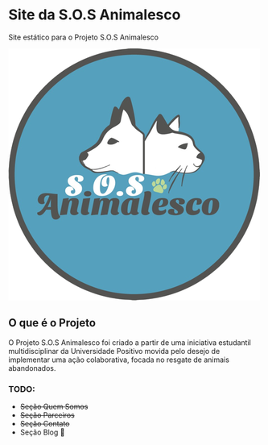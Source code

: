 # Site da S.O.S Animalesco 

Site estático para o Projeto S.O.S Animalesco

<img src="images/logo/logo-azul.png" alt="Logo Projeto S.O.S Animalesco">


## O que é o Projeto

O Projeto S.O.S Animalesco foi criado a partir de uma iniciativa estudantil 
multidisciplinar da Universidade Positivo movida pelo desejo de implementar uma ação
colaborativa, focada no resgate de animais abandonados.

### TODO:
- ~~Seção Quem Somos~~
- ~~Seção Parceiros~~
- ~~Seção Contato~~
- Seção Blog 🚧


